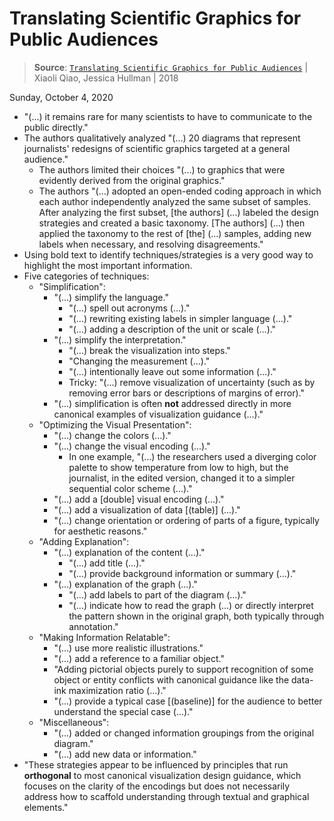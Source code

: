 # Translating Scientific Graphics for Public Audiences

> **Source**: [`Translating Scientific Graphics for Public Audiences`](https://c4pgv.dbvis.de/Qiao_Hullman_2018.pdf) | Xiaoli Qiao, Jessica Hullman | 2018

Sunday, October 4, 2020

- "(...) it remains rare for many scientists to have to communicate to the public directly."
- The authors qualitatively analyzed "(...) 20 diagrams that represent journalists' redesigns of scientific graphics targeted at a general audience."
  - The authors limited their choices "(...) to graphics that were evidently derived from the original graphics."
  - The authors "(...) adopted an open-ended coding approach in which each author independently analyzed the same subset of samples. After analyzing the first subset, [the authors] (...) labeled the design strategies and created a basic taxonomy. [The authors] (...) then applied the taxonomy to the rest of [the] (...) samples, adding new labels when necessary, and resolving disagreements."
- Using bold text to identify techniques/strategies is a very good way to highlight the most important information.
- Five categories of techniques:
  - "Simplification":
    - "(...) simplify the language."
      - "(...) spell out acronyms (...)."
      - "(...) rewriting existing labels in simpler language (...)."
      - "(...) adding a description of the unit or scale (...)."
    - "(...) simplify the interpretation."
      - "(...) break the visualization into steps."
      - "Changing the measurement (...)."
      - "(...) intentionally leave out some information (...)."
      - Tricky: "(...) remove visualization of uncertainty (such as by removing error bars or descriptions of margins of error)."
    - "(...) simplification is often **not** addressed directly in more canonical examples of visualization guidance (...)."
  - "Optimizing the Visual Presentation":
    - "(...) change the colors (...)."
    - "(...) change the visual encoding (...)."
      - In one example, "(...) the researchers used a diverging color palette to show temperature from low to high, but the journalist, in the edited version, changed it to a simpler sequential color scheme (...)."
    - "(...) add a [double] visual encoding (...)."
    - "(...) add a visualization of data [(table)] (...)."
    - "(...) change orientation or ordering of parts of a figure, typically for aesthetic reasons."
  - "Adding Explanation":
    - "(...) explanation of the content (...)."
      - "(...) add title (...)."
      - "(...) provide background information or summary (...)."
    - "(...) explanation of the graph (...)."
      - "(...) add labels to part of the diagram (...)."
      - "(...) indicate how to read the graph (...) or directly interpret the pattern shown in the original graph, both typically through annotation."
  - "Making Information Relatable":
    - "(...) use more realistic illustrations."
    - "(...) add a reference to a familiar object."
    - "Adding pictorial objects purely to support recognition of some object or entity conflicts with canonical guidance like the data-ink maximization ratio (...)."
    - "(...) provide a typical case [(baseline)] for the audience to better understand the special case (...)."
  - "Miscellaneous":
    - "(...) added or changed information groupings from the original diagram."
    - "(...) add new data or information."
- "These strategies appear to be influenced by principles that run **orthogonal** to most canonical visualization design guidance, which focuses on the clarity of the encodings but does not necessarily address how to scaffold understanding through textual and graphical elements."
